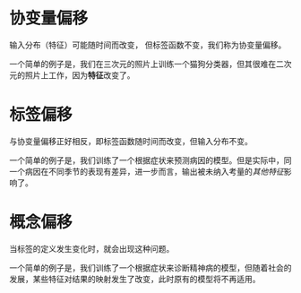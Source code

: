 # 协变量偏移
输入分布（特征）可能随时间而改变， 但标签函数不变，我们称为协变量偏移。

一个简单的例子是，我们在三次元的照片上训练一个猫狗分类器，但其很难在二次元的照片上工作，因为**特征**改变了。

# 标签偏移
与协变量偏移正好相反，即标签函数随时间而改变，但输入分布不变。

一个简单的例子是，我们训练了一个根据症状来预测病因的模型。但是实际中，同一个病因在不同季节的表现有差异，进一步而言，输出被未纳入考量的*其他特征*影响了。

# 概念偏移
当标签的定义发生变化时，就会出现这种问题。

一个简单的例子是，我们训练了一个根据症状来诊断精神病的模型，但随着社会的发展，某些特征对结果的映射发生了改变，此时原有的模型将不再适用。